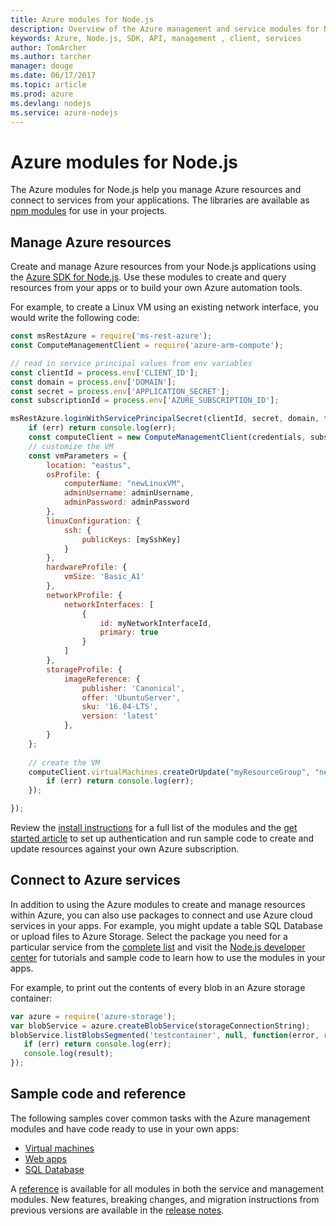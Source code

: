 ```yaml
---
title: Azure modules for Node.js
description: Overview of the Azure management and service modules for Node.js
keywords: Azure, Node.js, SDK, API, management , client, services
author: TomArcher
ms.author: tarcher
manager: douge
ms.date: 06/17/2017
ms.topic: article
ms.prod: azure
ms.devlang: nodejs
ms.service: azure-nodejs
---
```


# Azure modules for Node.js

The Azure modules for Node.js help you manage Azure resources and connect to services from your applications. The libraries are available as [npm modules](node-sdk-azure-install.md) for use in your projects. 

## Manage Azure resources

Create and manage Azure resources from your Node.js applications using the [Azure SDK for Node.js](java-sdk-azure-get-started.md). Use these modules to create and query resources from your apps or to build your own Azure automation tools. 

For example, to create a Linux VM using an existing network interface, you would write the following code:

```javascript
const msRestAzure = require('ms-rest-azure');
const ComputeManagementClient = require('azure-arm-compute');

// read in service principal values from env variables
const clientId = process.env['CLIENT_ID'];
const domain = process.env['DOMAIN'];
const secret = process.env['APPLICATION_SECRET'];
const subscriptionId = process.env['AZURE_SUBSCRIPTION_ID'];

msRestAzure.loginWithServicePrincipalSecret(clientId, secret, domain, function (err, credentials, subscriptions) {
    if (err) return console.log(err);
    const computeClient = new ComputeManagementClient(credentials, subscriptionId);
    // customize the VM 
    const vmParameters = {
        location: "eastus",
        osProfile: {
            computerName: "newLinuxVM",
            adminUsername: adminUsername,
            adminPassword: adminPassword
        },
        linuxConfiguration: {
            ssh: {
                publicKeys: [mySshKey]
            }
        },
        hardwareProfile: {
            vmSize: 'Basic_A1'
        },
        networkProfile: {
            networkInterfaces: [
                {
                    id: myNetworkInterfaceId,
                    primary: true
                }
            ]
        },
        storageProfile: {
            imageReference: {
                publisher: 'Canonical',
                offer: 'UbuntuServer',
                sku: '16.04-LTS',
                version: 'latest'
            },
        }
    };
 
    // create the VM
    computeClient.virtualMachines.createOrUpdate("myResourceGroup", "newLinuxVM", vmParameters, function (err, data) {
        if (err) return console.log(err);
    });

});
```

Review the [install instructions](node-sdk-azure-install.md) for a full list of the modules and the [get started article](node-sdk-azure-get-started.md) to set up authentication and run sample code to create and update resources against your own Azure subscription. 

## Connect to Azure services

In addition to using the Azure modules to create and manage resources within Azure, you can also use packages to connect and use Azure cloud services in your apps. For example, you might update a table SQL Database or upload files to Azure Storage. Select the package you need for a particular service from the [complete list](node-sdk-azure-install.md) and visit the [Node.js developer center](https://azure.microsoft.com/develop/nodejs/) for tutorials and sample code to learn how to use the modules in your apps.

For example, to print out the contents of every blob in an Azure storage container:

```javascript
var azure = require('azure-storage');
var blobService = azure.createBlobService(storageConnectionString);
blobService.listBlobsSegmented('testcontainer', null, function(error, result, response) {
   if (err) return console.log(err);
   console.log(result);
});
```

## Sample code and reference

The following samples cover common tasks with the Azure management modules and have code ready to use in your own apps:

- [Virtual machines](node-sdk-azure-virtual-machine-samples.md)
- [Web apps](node-sdk-azure-web-apps-samples.md)
- [SQL Database](node-sdk-azure-sql-database-samples.md)
   
A [reference](https://docs.microsoft.com/nodejs/api) is available for all modules in both the service and management modules. New features, breaking changes, and migration instructions from previous versions are available in the [release notes](node-sdk-azure-release-notes.md).